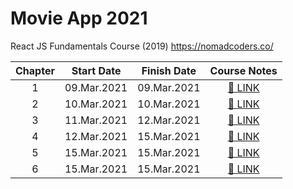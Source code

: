 # Movie App 2021

React JS Fundamentals Course (2019)
https://nomadcoders.co/

| Chapter | Start Date  | Finish Date |                   Course Notes|
| :-----: | :---------: | :---------: | :-----------------------------------------: |
|    1    | 09.Mar.2021 | 09.Mar.2021 | [🔗 LINK](course-note/chapter-01/README.md) |
|    2    | 10.Mar.2021 | 10.Mar.2021 | [🔗 LINK](course-note/chapter-02/README.md) |
|    3    | 11.Mar.2021 | 12.Mar.2021 | [🔗 LINK](course-note/chapter-03/README.md) |
|    4    | 12.Mar.2021 | 15.Mar.2021 | [🔗 LINK](course-note/chapter-04/README.md) |
|    5    | 15.Mar.2021 | 15.Mar.2021 | [🔗 LINK](course-note/chapter-05/README.md) |
|    6    | 15.Mar.2021 | 15.Mar.2021 | [🔗 LINK](course-note/chapter-06/README.md) |
